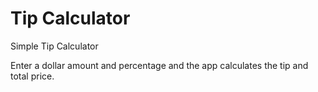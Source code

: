 # Tip Calculator
Simple Tip Calculator

Enter a dollar amount and percentage and the app calculates the tip and total price.
